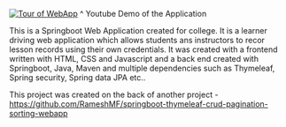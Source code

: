 

[![Tour of WebApp](https://img.youtube.com/vi/H1ovzxVtSAQ/maxresdefault.jpg)](https://www.youtube.com/watch?v=H1ovzxVtSAQ)
^ Youtube Demo of the Application

This is a Springboot Web Application created for college. It is a learner driving web application which allows students ans instructors to recor lesson records using their own credentials. It was created with a frontend written with HTML, CSS and Javascript and a back end created with Springboot, Java, Maven and multiple dependencies such as Thymeleaf, Spring security, Spring data JPA etc.. 

This project was created on the back of another project - https://github.com/RameshMF/springboot-thymeleaf-crud-pagination-sorting-webapp
